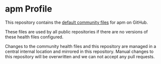 # apm Profile

This repository contains the [default community files](https://docs.github.com/en/communities/setting-up-your-project-for-healthy-contributions/creating-a-default-community-health-file) for apm on GitHub.

These files are used by all public repositories if there are no versions of these health files configured.

Changes to the community health files and this repository are managed in a central internal location and mirrored in this repository. Manual changes to this repository will be overwritten and we can not accept any pull requests.

